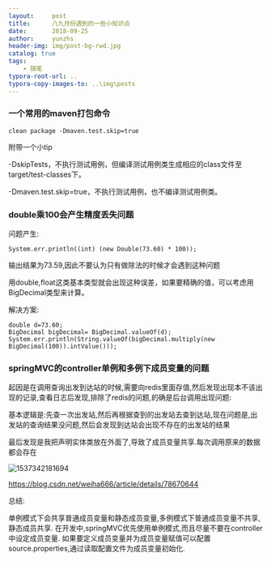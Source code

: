 ```yaml
---
layout:     post
title:      八九月份遇到的一些小知识点
date:       2018-09-25
author:     yunzhs
header-img: img/post-bg-rwd.jpg
catalog: true
tags:
    - 随笔
typora-root-url: ..
typora-copy-images-to: ..\img\posts
---
```


### 一个常用的maven打包命令

```
clean package -Dmaven.test.skip=true
```

附带一个小tip

-DskipTests，不执行测试用例，但编译测试用例类生成相应的class文件至target/test-classes下。

-Dmaven.test.skip=true，不执行测试用例，也不编译测试用例类。

### double乘100会产生精度丢失问题

问题产生:

```
System.err.println((int) (new Double(73.60) * 100));
```

输出结果为73.59,因此不要认为只有做除法的时候才会遇到这种问题

用double,float这类基本类型就会出现这种误差，如果要精确的值，可以考虑用BigDecimal类型来计算。 

解决方案:

```
double d=73.60;
BigDecimal bigDecimal= BigDecimal.valueOf(d);
System.err.println(String.valueOf(bigDecimal.multiply(new BigDecimal(100)).intValue()));
```
### springMVC的controller单例和多例下成员变量的问题

起因是在调用查询出发到达站的时候,需要向redis里面存值,然后发现出现本不该出现的记录,查看日志后发现,排除了redis的问题,的确是后台调用出现问题:

基本逻辑是:先查一次出发站,然后再根据查到的出发站去查到达站,现在问题是,出发站的查询结果没问题,然后会发现到达站会出现不存在的出发站的结果

最后发现是我把声明实体类放在外面了,导致了成员变量共享.每次调用原来的数据都会存在

![1537342181694](/img/posts/1537342181694.png)

https://blog.csdn.net/weiha666/article/details/78670644 

总结:  

单例模式下会共享普通成员变量和静态成员变量,多例模式下普通成员变量不共享,静态成员共享.  在开发中,springMVC优先使用单例模式,而且尽量不要在controller中设定成员变量.  如果要定义成员变量并为成员变量赋值可以配置source.properties,通过读取配置文件为成员变量初始化.